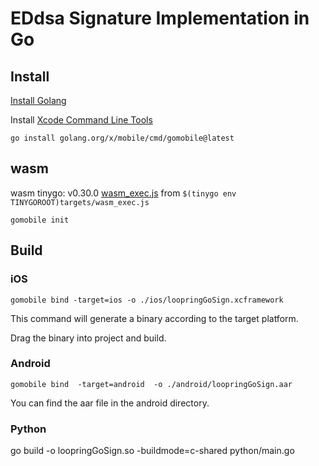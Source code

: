 # EDdsa Signature Implementation in Go

## Install

[Install Golang](https://go.dev/doc/install)

Install [Xcode Command Line Tools](https://developer.apple.com/downloads/)

```
go install golang.org/x/mobile/cmd/gomobile@latest
```

## wasm
wasm tinygo: v0.30.0
[wasm_exec.js](src%2Fapi%2Fsign%2Fwasm_exec.js) from `$(tinygo env TINYGOROOT)targets/wasm_exec.js`

```
gomobile init
```

## Build

### iOS 

```
gomobile bind -target=ios -o ./ios/loopringGoSign.xcframework
```

This command will generate a binary according to the target platform.

Drag the binary into project and build.

### Android 

```
gomobile bind  -target=android  -o ./android/loopringGoSign.aar
```

You can find the aar file in the android directory.

### Python

go build -o loopringGoSign.so -buildmode=c-shared python/main.go
